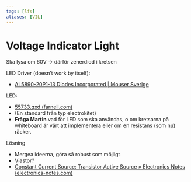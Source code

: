```yaml
---
tags: [lfs]
aliases: [VIL]
---
```

# Voltage Indicator Light
Ska lysa om 60V $\rightarrow$ därför zenerdiod i kretsen

LED Driver (doesn’t work by itself):
- [AL5890-20P1-13 Diodes Incorporated | Mouser Sverige](https://www.mouser.se/ProductDetail/Diodes-Incorporated/AL5890-20P1-13?qs=W0yvOO0ixfFCSjYJtC119A%3D%3D)

LED:
-  [55733.qxd (farnell.com)](https://www.farnell.com/datasheets/1498852.pdf) 
- (En standard från typ electrokitet)
- **Fråga Martin** vad för LED som ska användas, o om kretsarna på whiteboard är värt att implementera eller om en resistans (som nu) räcker. 

Lösning
- Mergea ideerna, göra så robust som möjligt
- Viastor?
- [Constant Current Source: Transistor Active Source » Electronics Notes (electronics-notes.com)](https://www.electronics-notes.com/articles/analogue_circuits/transistor/active-constant-current-source.php)


